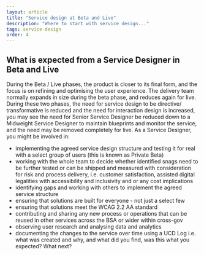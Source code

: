 ```yaml
---
layout: article
title: "Service design at Beta and Live"
description: "Where to start with service design..."
tags: service-design
order: 4
---
```


## What is expected from a Service Designer in Beta and Live

During the Beta / Live phases, the product is closer to its final form, and the focus is on refining and optimising the user experience. The delivery team normally expands in size during the beta phase, and reduces again for live. During these two phases, the need for service design to be directive/ transformative is reduced and the need for interaction design is increased, you may see the need for Senior Service Designer be reduced down to a Midweight Service Designer to maintain blueprints and monitor the service, and the need may be removed completely for live. As a Service Designer, you might be involved in:

- implementing the agreed service design structure and testing it for real with a select group of users (this is known as Private Beta)
- working with the whole team to decide whether identified snags need to be further tested or can be shipped and measured with consideration for risk and process delivery, i.e. customer satisfaction, assisted digital legalities with accessibility and inclusivity and or any cost implications 
- identifying gaps and working with others to implement the agreed service structure 
- ensuring that solutions are built for everyone - not just a select few
- ensuring that solutions meet the WCAG 2.2 AA standard
- contributing and sharing any new process or operations that can be reused in other services across the BSA or wider within cross-gov 
- observing user research and analysing data and analytics
- documenting the changes to the service over time using a UCD Log i.e. what was created and why, and what did you find, was this what you expected? What next?

